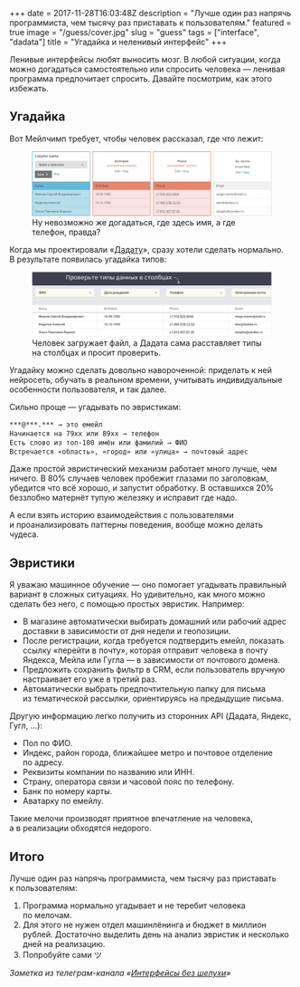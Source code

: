 +++
date = 2017-11-28T16:03:48Z
description = "Лучше один раз напрячь программиста, чем тысячу раз приставать к пользователям."
featured = true
image = "/guess/cover.jpg"
slug = "guess"
tags = ["interface", "dadata"]
title = "Угадайка и неленивый интерфейс"
+++

Ленивые интерфейсы любят выносить мозг. В любой ситуации, когда можно догадаться самостоятельно или спросить человека — ленивая программа предпочитает спросить. Давайте посмотрим, как этого избежать.

## Угадайка

Вот Мейлчимп требует, чтобы человек рассказал, где что лежит:

<figure>
  <img alt="Угадайка в Мейлчимпе" src="guess-mailchimp.png">
  <figcaption>Ну невозможно же догадаться, где здесь имя, а где телефон, правда?</figcaption>
</figure>

Когда мы проектировали «[Дадату](https://dadata.ru/)», сразу хотели сделать нормально. В результате появилась угадайка типов:

<figure>
  <img alt="Угадайка в Дадате" src="guess-dadata.png">
  <figcaption>Человек загружает файл, а Дадата сама расставляет типы на столбцах и просит проверить.</figcaption>
</figure>

Угадайку можно сделать довольно навороченной: приделать к ней нейросеть, обучать в реальном времени, учитывать индивидуальные особенности пользователя, и так далее.

Сильно проще — угадывать по эвристикам:

```
***@***.*** → это емейл
Начинается на 79xx или 89xx → телефон
Есть слово из топ-100 имён или фамилий → ФИО
Встречается «область», «город» или «улица» → почтовый адрес
```

Даже простой эвристический механизм работает много лучше, чем ничего. В 80% случаев человек пробежит глазами по заголовкам, убедится что всё хорошо, и запустит обработку. В оставшихся 20% беззлобно матернёт тупую железяку и исправит где надо.

А если взять историю взаимодействия с пользователями и проанализировать паттерны поведения, вообще можно делать чудеса.

## Эвристики

Я уважаю машинное обучение — оно помогает угадывать правильный вариант в сложных ситуациях. Но удивительно, как много можно сделать без него, с помощью простых эвристик. Например:

- В магазине автоматически выбирать домашний или рабочий адрес доставки в зависимости от дня недели и геопозиции.
- После регистрации, когда требуется подтвердить емейл, показать ссылку «перейти в почту», которая отправит человека в почту Яндекса, Мейла или Гугла — в зависимости от почтового домена.
- Предложить сохранить фильтр в CRM, если пользователь вручную настраивает его уже в третий раз.
- Автоматически выбрать предпочтительную папку для письма из тематической рассылки, ориентируясь на предыдущие письма.

Другую информацию легко получить из сторонних API (Дадата, Яндекс, Гугл, ...):

- Пол по ФИО.
- Индекс, район города, ближайшее метро и почтовое отделение по адресу.
- Реквизиты компании по названию или ИНН.
- Страну, оператора связи и часовой пояс по телефону.
- Банк по номеру карты.
- Аватарку по емейлу.

Такие мелочи производят приятное впечатление на человека, а в реализации обходятся недорого.

## Итого

Лучше один раз напрячь программиста, чем тысячу раз приставать к пользователям:

1. Программа нормально угадывает и не теребит человека по мелочам.
2. Для этого не нужен отдел машинлёнинга и бюджет в миллион рублей. Достаточно выделить день на анализ эвристик и несколько дней на реализацию.
3. Попробуйте сами ツ

<div class="row">
<div class="col-xs-12 col-sm-10 col-md-8"><p><em>Заметка из телеграм-канала <span class="nowrap"><i class="fa fa-star-o color-sin"></i> «<a href="https://t.me/dangry">Интерфейсы без шелухи</a>»</span></em></p></div>
</div>

